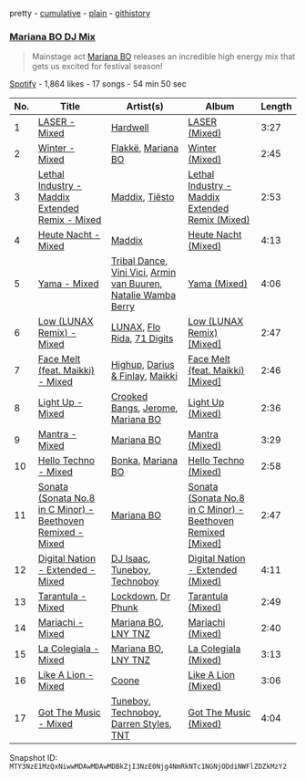 pretty - [cumulative](/playlists/cumulative/37i9dQZF1DX3fGCinqxSq6.md) - [plain](/playlists/plain/37i9dQZF1DX3fGCinqxSq6) - [githistory](https://github.githistory.xyz/mackorone/spotify-playlist-archive/blob/main/playlists/plain/37i9dQZF1DX3fGCinqxSq6)

### [Mariana BO DJ Mix](https://open.spotify.com/playlist/37i9dQZF1DX3fGCinqxSq6)

> Mainstage act <a href="spotify:artist:2cFzYhiHqYS7o8ZIM9WD22">Mariana BO</a> releases an incredible high energy mix that gets us excited for festival season!

[Spotify](https://open.spotify.com/user/spotify) - 1,864 likes - 17 songs - 54 min 50 sec

| No. | Title | Artist(s) | Album | Length |
|---|---|---|---|---|
| 1 | [LASER \- Mixed](https://open.spotify.com/track/2fBuYBMwBERB6tKTJLjFp1) | [Hardwell](https://open.spotify.com/artist/6BrvowZBreEkXzJQMpL174) | [LASER \(Mixed\)](https://open.spotify.com/album/60zmNRVejDT7caThBvtcJq) | 3:27 |
| 2 | [Winter \- Mixed](https://open.spotify.com/track/5kUN8vJkq2oe76CWUCMDo1) | [Flakkë](https://open.spotify.com/artist/1sxPqLUpMnZDhO9QcMb7X1), [Mariana BO](https://open.spotify.com/artist/2cFzYhiHqYS7o8ZIM9WD22) | [Winter \(Mixed\)](https://open.spotify.com/album/5IltIjEMPcXxVb3iH7Kx4c) | 2:45 |
| 3 | [Lethal Industry \- Maddix Extended Remix \- Mixed](https://open.spotify.com/track/196h9f5gGjAU9MSZEImaIh) | [Maddix](https://open.spotify.com/artist/0RMeG9M8QFzss9bAbq99KA), [Tiësto](https://open.spotify.com/artist/2o5jDhtHVPhrJdv3cEQ99Z) | [Lethal Industry \- Maddix Extended Remix \(Mixed\)](https://open.spotify.com/album/6Inc6E6JohocZc6ihRodgH) | 2:53 |
| 4 | [Heute Nacht \- Mixed](https://open.spotify.com/track/6ULP6WQLMr7jkeszkQTwpK) | [Maddix](https://open.spotify.com/artist/0RMeG9M8QFzss9bAbq99KA) | [Heute Nacht \(Mixed\)](https://open.spotify.com/album/1XE4BUqPp6nnrdl04Sk3n5) | 4:13 |
| 5 | [Yama \- Mixed](https://open.spotify.com/track/4DNaUnzUD3yqOirn0v9xmW) | [Tribal Dance](https://open.spotify.com/artist/2r7acJfhCrsNO9ZGbUmEsS), [Vini Vici](https://open.spotify.com/artist/29zsVzEH33dD5QqxeL8dvy), [Armin van Buuren](https://open.spotify.com/artist/0SfsnGyD8FpIN4U4WCkBZ5), [Natalie Wamba Berry](https://open.spotify.com/artist/1TU11mChSWbprSRoe6U6Uj) | [Yama \(Mixed\)](https://open.spotify.com/album/73VWTK7HFe2MgV1hOgluFt) | 4:06 |
| 6 | [Low \(LUNAX Remix\) \- Mixed](https://open.spotify.com/track/5kHIymVIYnRLGeFUHYGv8J) | [LUNAX](https://open.spotify.com/artist/7CLsFRcEkn0Amc9VlVOFwR), [Flo Rida](https://open.spotify.com/artist/0jnsk9HBra6NMjO2oANoPY), [71 Digits](https://open.spotify.com/artist/7rYojRyXBLPrX6UWfnAkaC) | [Low \(LUNAX Remix\) \[Mixed\]](https://open.spotify.com/album/2pLLVSekeb4JBzpYsMkvX2) | 2:47 |
| 7 | [Face Melt \(feat\. Maikki\) \- Mixed](https://open.spotify.com/track/0nHC0YMh86ExU8xlpmws6b) | [Highup](https://open.spotify.com/artist/5vGy6auivb3qywR2zZQvU8), [Darius & Finlay](https://open.spotify.com/artist/1w67D3PakcxjYGt6xPnnke), [Maikki](https://open.spotify.com/artist/6kK6lCbJfPgDH6plFWQQID) | [Face Melt \(feat\. Maikki\) \[Mixed\]](https://open.spotify.com/album/1f8jFxY1TDytFijkBOdKm8) | 2:46 |
| 8 | [Light Up \- Mixed](https://open.spotify.com/track/6p6V8O4xJyLc1XgtPWWRus) | [Crooked Bangs](https://open.spotify.com/artist/4gkZO2kbnE03K8xGmZ2DJu), [Jerome](https://open.spotify.com/artist/4xcDVatLFh6qlcm41er3LV), [Mariana BO](https://open.spotify.com/artist/2cFzYhiHqYS7o8ZIM9WD22) | [Light Up \(Mixed\)](https://open.spotify.com/album/77o8LReFXkKeKvjiA90ukI) | 2:36 |
| 9 | [Mantra \- Mixed](https://open.spotify.com/track/4m64XEjNcFOPKtGT5aXjDh) | [Mariana BO](https://open.spotify.com/artist/2cFzYhiHqYS7o8ZIM9WD22) | [Mantra \(Mixed\)](https://open.spotify.com/album/19P273uuLlqUY9yHIcjb1Y) | 3:29 |
| 10 | [Hello Techno \- Mixed](https://open.spotify.com/track/1yo0eSb4BSLqrJ4YFVb3D9) | [Bonka](https://open.spotify.com/artist/3HIgSx8t7957kFVbwGrSRF), [Mariana BO](https://open.spotify.com/artist/2cFzYhiHqYS7o8ZIM9WD22) | [Hello Techno \(Mixed\)](https://open.spotify.com/album/7oU3oEy3qQzVeVAH70xPyu) | 2:58 |
| 11 | [Sonata \(Sonata No.8 in C Minor\) \- Beethoven Remixed \- Mixed](https://open.spotify.com/track/6ZG2dkME0EmFeyP4KCFMmW) | [Mariana BO](https://open.spotify.com/artist/2cFzYhiHqYS7o8ZIM9WD22) | [Sonata \(Sonata No.8 in C Minor\) \- Beethoven Remixed \[Mixed\]](https://open.spotify.com/album/2fDtmcCSOT60MHww58UrLm) | 2:47 |
| 12 | [Digital Nation \- Extended \- Mixed](https://open.spotify.com/track/0iZqM4d4mxKriwmGePjnY4) | [DJ Isaac](https://open.spotify.com/artist/2FmgW6Jee0JQKtb6EnBWCq), [Tuneboy](https://open.spotify.com/artist/3mZnhzeAyjpFhO3cIepzBr), [Technoboy](https://open.spotify.com/artist/37jL2LnGjAkadOCszr8v7C) | [Digital Nation \- Extended \(Mixed\)](https://open.spotify.com/album/0lQXDyIYzICYlWXCVmZlGd) | 4:11 |
| 13 | [Tarantula \- Mixed](https://open.spotify.com/track/6B0MPttegTjlF70I4teX50) | [Lockdown](https://open.spotify.com/artist/11ESC6KI0jpdML0CijeROt), [Dr Phunk](https://open.spotify.com/artist/1naX4fxuRaDFlj9tGfIUZk) | [Tarantula \(Mixed\)](https://open.spotify.com/album/0X9neJWDk6EP4P8MQ0EkBw) | 2:49 |
| 14 | [Mariachi \- Mixed](https://open.spotify.com/track/40isLOasyy3TUVt4LUukb1) | [Mariana BO](https://open.spotify.com/artist/2cFzYhiHqYS7o8ZIM9WD22), [LNY TNZ](https://open.spotify.com/artist/1x0ScxgiyFRQDKT4VwcLHa) | [Mariachi \(Mixed\)](https://open.spotify.com/album/7rxvmvH55n769aN4OCFpnx) | 2:40 |
| 15 | [La Colegiala \- Mixed](https://open.spotify.com/track/4fswkgtVzZizvZfzFzxkLL) | [Mariana BO](https://open.spotify.com/artist/2cFzYhiHqYS7o8ZIM9WD22), [LNY TNZ](https://open.spotify.com/artist/1x0ScxgiyFRQDKT4VwcLHa) | [La Colegiala \(Mixed\)](https://open.spotify.com/album/1CUBKhTeFVMSo39P7VtgLn) | 3:13 |
| 16 | [Like A Lion \- Mixed](https://open.spotify.com/track/2LcK8MekdbDfW0UjmqwABb) | [Coone](https://open.spotify.com/artist/1Wt63OMKtv6v2ivHuQLm2C) | [Like A Lion \(Mixed\)](https://open.spotify.com/album/41KbL0i0y1e3hRNFxKeqJr) | 3:06 |
| 17 | [Got The Music \- Mixed](https://open.spotify.com/track/0OwCBmh7KPc3VJLkHnQcZg) | [Tuneboy](https://open.spotify.com/artist/3mZnhzeAyjpFhO3cIepzBr), [Technoboy](https://open.spotify.com/artist/37jL2LnGjAkadOCszr8v7C), [Darren Styles](https://open.spotify.com/artist/2gZzTzeACSwFqkMroVxmnm), [TNT](https://open.spotify.com/artist/1CqOLQmjzVWXQTiIN5Wucs) | [Got The Music \(Mixed\)](https://open.spotify.com/album/6frqMcPrz8ZbGQkWY49LoA) | 4:04 |

Snapshot ID: `MTY3NzE1MzQxNiwwMDAwMDAwMDBkZjI3NzE0Njg4NmRkNTc1NGNjODdiNWFlZDZkMzY2`
